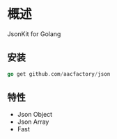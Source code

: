 # 概述

JsonKit for Golang

## 安装

```go
go get github.com/aacfactory/json
```

## 特性

* Json Object
* Json Array
* Fast
